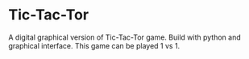 # Tic-Tac-Tor
A digital graphical version of Tic-Tac-Tor game. Build with python and graphical interface. This game can be played 1 vs 1.
